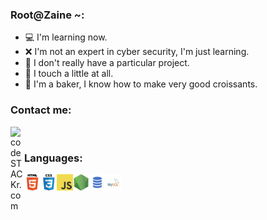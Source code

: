 
### Root@Zaine ~:

- 💻 I'm learning now.
- ❌ I'm not an expert in cyber security, I'm just learning.
- 💬 I don't really have a particular project.
- 🧿 I touch a little at all.
- 🥖 I'm a baker, I know how to make very good croissants.



### Contact me:

[<img align="left" alt="codeSTACKr.com" width="22px" src="https://maxcdn.icons8.com/Share/icon/Logos/discord_logo1600.png" />][discord]

<br />

### Languages:

<img align="left" alt="HTML5" width="26px" src="https://raw.githubusercontent.com/github/explore/80688e429a7d4ef2fca1e82350fe8e3517d3494d/topics/html/html.png" />
<img align="left" alt="CSS3" width="26px" src="https://raw.githubusercontent.com/github/explore/80688e429a7d4ef2fca1e82350fe8e3517d3494d/topics/css/css.png" />
<img align="left" alt="JavaScript" width="26px" src="https://raw.githubusercontent.com/github/explore/80688e429a7d4ef2fca1e82350fe8e3517d3494d/topics/javascript/javascript.png" />
<img align="left" alt="Node.js" width="26px" src="https://raw.githubusercontent.com/github/explore/80688e429a7d4ef2fca1e82350fe8e3517d3494d/topics/nodejs/nodejs.png" />
<img align="left" alt="SQL" width="26px" src="https://raw.githubusercontent.com/github/explore/80688e429a7d4ef2fca1e82350fe8e3517d3494d/topics/sql/sql.png" />
<img align="left" alt="MySQL" width="26px" src="https://raw.githubusercontent.com/github/explore/80688e429a7d4ef2fca1e82350fe8e3517d3494d/topics/mysql/mysql.png" />

<br />
<br />


<!--END_SECTION:activity-->

</details>

[discord]: https://discord.com/users/528245379322478617/

